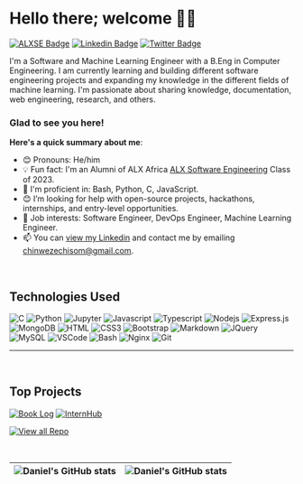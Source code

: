 # Hello there; welcome 👋🏾

[![ALXSE Badge](https://img.shields.io/badge/-ALX_Software_Engineering-6773E5?style=for-the-badge&logo=ALX&logoColor=white&link=https://www.alxafrica.com/)](https://www.alxafrica.com/) [![Linkedin Badge](https://img.shields.io/badge/-Chisom_Daniel_Chinweze-blue?style=for-the-badge&logo=Linkedin&logoColor=white&link=https://www.linkedin.com/in/chisom-chinweze)](https://www.linkedin.com/in/chisom-chinweze) [![Twitter Badge](https://img.shields.io/badge/-@ChisomCD-1ca0f1?style=for-the-badge&logo=twitter&logoColor=white&link=https://twitter.com/ChisomCD)](https://twitter.com/ChisomCD)

I'm a Software and Machine Learning Engineer with a B.Eng in Computer Engineering. I am currently learning and building different software engineering projects and expanding my knowledge in the different fields of machine learning. I'm passionate about sharing knowledge, documentation, web engineering, research, and others.

### Glad to see you here! &nbsp;

**Here's a quick summary about me**:

- 😊 Pronouns: He/him
- 💡 Fun fact: I'm an Alumni of ALX Africa [ALX Software Engineering](https://www.alxafrica.com) Class of 2023.
- 🌱 I'm proficient in: Bash, Python, C, JavaScript.
- 😊 I’m looking for help with open-source projects, hackathons, internships, and entry-level opportunities.
- 💼 Job interests: Software Engineer, DevOps Engineer, Machine Learning Engineer.
- 📫 You can [view my Linkedin](https://www.linkedin.com/in/chisom-chinweze) and contact me by emailing chinwezechisom@gmail.com.

<br/>

## Technologies Used
![C](https://img.shields.io/badge/C-black?style=for-the-badge&logo=C&logoColor=white)
![Python](https://img.shields.io/badge/Python-4584b6?style=for-the-badge&logo=python&logoColor=white)
![Jupyter](https://img.shields.io/badge/Jupyter-E34F26?style=for-the-badge&logo=jupyter&logoColor=white)
![Javascript](https://img.shields.io/badge/Javascript-F0DB4F?style=for-the-badge&labelColor=black&logo=javascript&logoColor=F0DB4F)
![Typescript](https://img.shields.io/badge/Typescript-007acc?style=for-the-badge&labelColor=black&logo=typescript&logoColor=007acc)
![Nodejs](https://img.shields.io/badge/Nodejs-3C873A?style=for-the-badge&labelColor=black&logo=node.js&logoColor=3C873A)
![Express.js](https://img.shields.io/badge/Express.js-000000?style=for-the-badge&logo=express&logoColor=white)
![MongoDB](https://img.shields.io/badge/MongoDB-4EA94B?style=for-the-badge&logo=mongodb&logoColor=white)
![HTML](https://img.shields.io/badge/HTML5-E34F26?style=for-the-badge&logo=html5&logoColor=white)
![CSS3](https://img.shields.io/badge/CSS3-1572B6?style=for-the-badge&logo=css3&logoColor=white)
![Bootstrap](https://img.shields.io/badge/Bootstrap-563D7C?style=for-the-badge&logo=bootstrap&logoColor=white)
![Markdown](https://img.shields.io/badge/Markdown-000000?style=for-the-badge&logo=markdown&logoColor=white)
![JQuery](https://img.shields.io/badge/JQuery-593D88?style=for-the-badge&logo=redux&logoColor=white)
![MySQL](https://img.shields.io/badge/-MySQL-00758F?style=for-the-badge&logo=mysql%20query&logoColor=white)
![VSCode](https://img.shields.io/badge/Visual_Studio-0078d7?style=for-the-badge&logo=visual%20studio&logoColor=white)
![Bash](https://img.shields.io/badge/Bash-293137?style=for-the-badge&logo=bash&logoColor=white)
![Nginx](https://img.shields.io/badge/Nginx-green?style=for-the-badge&logo=nginx&logoColor=white)
![Git](https://img.shields.io/badge/Git-F05032?style=for-the-badge&logo=git&logoColor=white)

---
<br/>

## Top Projects
[![Book Log](https://github-readme-stats.vercel.app/api/pin/?username=chisomdaniel&repo=book_log&border_color=7F3FBF&bg_color=0D1117&title_color=C9D1D9&text_color=8B949E&icon_color=7F3FBF)](https://github.com/chisomdaniel/Book_log)
[![InternHub](https://github-readme-stats.vercel.app/api/pin/?username=chisomdaniel&repo=internhub&border_color=7F3FBF&bg_color=0D1117&title_color=C9D1D9&text_color=8B949E&icon_color=7F3FBF)](https://github.com/chisomdaniel/InternHub)

[![View all Repo](https://img.shields.io/badge/-All%20Repos-2962FF?style=for-the-badge&logo=koding&logoColor=white)](https://github.com/chisomdaniel?tab=repositories)

<br/>


| <img align="center" src="https://github-readme-stats.vercel.app/api?username=chisomdaniel&show_icons=true&theme=transparent" alt="Daniel's GitHub stats" /> | <img align="center" src="https://github-readme-stats.vercel.app/api/top-langs/?username=chisomdaniel&langs_count=8&layout=compact&hide_border=true" alt="Daniel's GitHub stats" /> |
| ------------- | ------------- |
